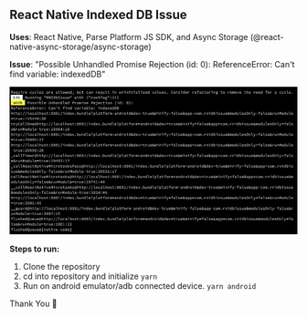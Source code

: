 ## React Native Indexed DB Issue

**Uses**: React Native, Parse Platform JS SDK, and Async Storage (@react-native-async-storage/async-storage)

**Issue**: "Possible Unhandled Promise Rejection (id: 0):
ReferenceError: Can't find variable: indexedDB"

![Issue](images/issue.PNG)


**Steps to run:**
1. Clone the repository
2. cd into repository and initialize `yarn`
3. Run on android emulator/adb connected device.
`yarn android`

Thank You 🙏
